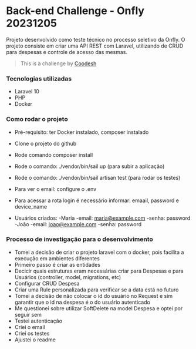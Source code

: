 # Back-end Challenge - Onfly 20231205

Projeto desenvolvido como teste técnico no processo seletivo da Onfly. O projeto consiste em criar uma API REST com Laravel, utilizando de CRUD para despesas e controle de acesso das mesmas.

>  This is a challenge by [Coodesh](https://coodesh.com/)

### Tecnologias utilizadas
- Laravel 10
- PHP
- Docker

### Como rodar o projeto
- Pré-requisito: ter Docker instalado, composer instalado
- Clone o projeto do github
- Rode comando composer install
- Rode o comando: ./vendor/bin/sail up (para subir a aplicação)
- Rode o comando: ./vendor/bin/sail artisan test (para rodar os testes)
- Para ver o email: configure o .env
- Para acessar a rota login é necessário informar: emaail, password e device_name

- Usuários criados:
    -Maria
        -email: maria@example.com
        -senha: password
    -João
        -email: joao@example.com
        -senha: password

### Processo de investigação para o desenvolvimento

- Tomei a decisão de criar o projeto laravel com o docker, pois facilita a execução em ambientes diferentes
- Primeiro passo é criar as entidades
- Decicir quais estruturas eram necessárias criar para Despesas e para Usuários (controller, model, migrations, etc)
- Configurar CRUD Despesa
- Criar uma Rule personalizada para verificar se a data está no futuro
- Tomei a decisão de não colocar o id do usuário no Request e sim garantir que o id na despesa é o do usuário autenticado
- Me questionei sobre utilizar SoftDelete na model Despesa e optei por seguir sem
- Testei autenticação
- Criei o email
- Criei os testes
- Ajustei o readme
